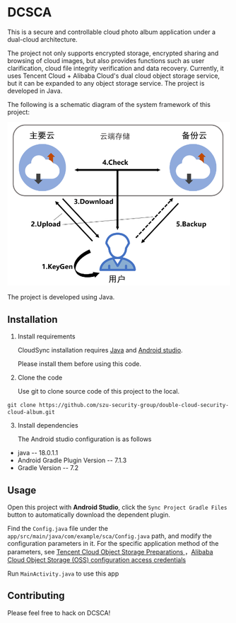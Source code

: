 # DCSCA

This is a secure and controllable cloud photo album application under a dual-cloud architecture.

The project not only supports encrypted storage, encrypted sharing and browsing of cloud images, but also provides functions such as user clarification, cloud file integrity verification and data recovery. Currently, it uses Tencent Cloud + Alibaba Cloud's dual cloud object storage service, but it can be expanded to any object storage service. The project is developed in Java.

The following is a schematic diagram of the system framework of this project:

![System Architecture](system_architecture.PNG)

The project is developed using Java.

## Installation

1. Install requirements

   CloudSync installation requires [Java](https://www.java.com/en/download/) and [Android studio](https://developer.android.com/studio).

   Please install them before using this code.

2. Clone the code

   Use git to clone source code of this project to the local.

```
git clone https://github.com/szu-security-group/double-cloud-security-cloud-album.git
```

3. Install dependencies

   The Android studio configuration is as follows

  - java -- 18.0.1.1
  - Android Gradle Plugin Version -- 7.1.3
  - Gradle Version -- 7.2

## Usage

Open this project with **Android Studio**, click the `Sync Project Gradle Files` button to automatically download the dependent plugin.

Find the `Config.java` file under the `app/src/main/java/com/example/sca/Config.java` path, and modify the configuration parameters in it. For the specific application method of the parameters, see [Tencent Cloud Object Storage Preparations ](https://cloud.tencent.com/document/product/436/56390)，[Alibaba Cloud Object Storage (OSS) configuration access credentials](https://help.aliyun.com/zh/oss/developer-reference/oss-java-configure-access-credentials?spm=a2c4g.11186623.0.i6#ef3b9ec0ed3f0)

Run `MainActivity.java` to use this app

## Contributing

Please feel free to hack on DCSCA!



